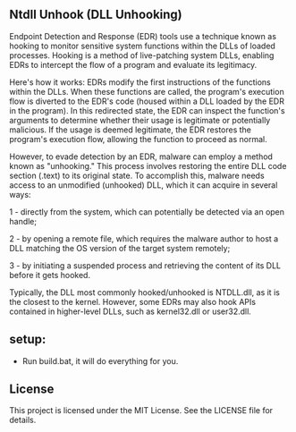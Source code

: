 ## Ntdll Unhook (DLL Unhooking)

Endpoint Detection and Response (EDR) tools use a technique known as hooking to monitor sensitive system functions within the DLLs of loaded processes. Hooking is a method of live-patching system DLLs, enabling EDRs to intercept the flow of a program and evaluate its legitimacy.

Here's how it works: EDRs modify the first instructions of the functions within the DLLs. When these functions are called, the program's execution flow is diverted to the EDR's code (housed within a DLL loaded by the EDR in the program). In this redirected state, the EDR can inspect the function's arguments to determine whether their usage is legitimate or potentially malicious. If the usage is deemed legitimate, the EDR restores the program's execution flow, allowing the function to proceed as normal.

However, to evade detection by an EDR, malware can employ a method known as "unhooking." This process involves restoring the entire DLL code section (.text) to its original state. To accomplish this, malware needs access to an unmodified (unhooked) DLL, which it can acquire in several ways:

1 - directly from the system, which can potentially be detected via an open handle;

2 - by opening a remote file, which requires the malware author to host a DLL matching the OS version of the target system remotely;

3 - by initiating a suspended process and retrieving the content of its DLL before it gets hooked.

Typically, the DLL most commonly hooked/unhooked is NTDLL.dll, as it is the closest to the kernel. However, some EDRs may also hook APIs contained in higher-level DLLs, such as kernel32.dll or user32.dll.

## setup:
- Run build.bat, it will do everything for you.


## License
This project is licensed under the MIT License. See the LICENSE file for details.